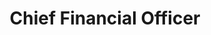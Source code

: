 ---
path: "/team/hanna-swartz"
order: 3
name: "Hanna Swartz"
title: "Chief Financial Officer"
photo: "/images/volunteers/hanna.jpg"
facebook: "https://www.facebook.com/hanna.hager.37"
---